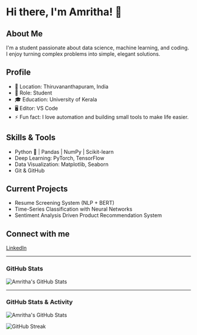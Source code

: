 # Hi there, I'm Amritha! 👋

## About Me
I'm a student passionate about data science, machine learning, and coding. I enjoy turning complex problems into simple, elegant solutions.

## Profile
- 📍 Location: Thiruvananthapuram, India  
- 💼 Role: Student  
- 🎓 Education: University of Kerala  
- 🖥️ Editor: VS Code  
- ⚡ Fun fact: I love automation and building small tools to make life easier.

## Skills & Tools
- Python 🐍 | Pandas | NumPy | Scikit-learn  
- Deep Learning: PyTorch, TensorFlow  
- Data Visualization: Matplotlib, Seaborn  
- Git & GitHub  

## Current Projects
- Resume Screening System (NLP + BERT)  
- Time-Series Classification with Neural Networks  
- Sentiment Analysis Driven Product Recommendation System  

## Connect with me
[LinkedIn](https://linkedin.com/in/amritha-p-s-28b906254)

---

### GitHub Stats
![Amritha's GitHub Stats](https://github-readme-stats.vercel.app/api?username=Amritha07dec&show_icons=true&theme=radical)

---

### GitHub Stats & Activity

![Amritha's GitHub Stats](https://github-readme-stats.vercel.app/api?username=Amritha07dec&show_icons=true&theme=radical)

![GitHub Streak](https://github-readme-streak-stats.herokuapp.com/?user=Amritha07dec&theme=radical)

